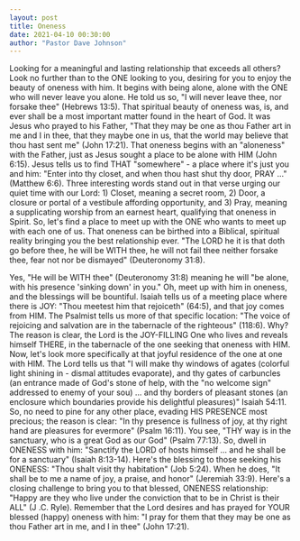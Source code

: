 ```yaml
---
layout: post
title: Oneness
date: 2021-04-10 00:30:00
author: "Pastor Dave Johnson"
---
```


Looking for a meaningful and lasting relationship that exceeds all others? Look no further than to the ONE looking to you, desiring for you to enjoy the beauty of oneness with him. It begins with being alone, alone with the ONE who will never leave you alone. He told us so, "I will never leave thee, nor forsake thee" (Hebrews 13:5). That spiritual beauty of oneness was, is, and ever shall be a most important matter found in the heart of God. It was Jesus who prayed to his Father, "That they may be one as thou Father art in me and I in thee, that they maybe one in us, that the world may believe that thou hast sent me" (John 17:21). That oneness begins with an "aloneness" with the Father, just as Jesus sought a place to be alone with HIM (John 6:15). Jesus tells us to find THAT "somewhere" - a place where it's just you and him: "Enter into thy closet, and when thou hast shut thy door, PRAY ..." (Matthew 6:6). Three interesting words stand out in that verse urging our quiet time with our Lord: 1) Closet, meaning a secret room, 2) Door, a closure or portal of a vestibule affording opportunity, and 3) Pray, meaning a supplicating worship from an earnest heart, qualifying that oneness in Spirit. So, let's find a place to meet up with the ONE who wants to meet up with each one of us. That oneness can be birthed into a Biblical, spiritual reality bringing you the best relationship ever. "The LORD he it is that doth go before thee, he will be WITH thee, he will not fail thee neither forsake thee, fear not nor be dismayed" (Deuteronomy 31:8).

Yes, "He will be WITH thee" (Deuteronomy 31:8) meaning he will "be alone, with his presence 'sinking down' in you." Oh, meet up with him in oneness, and the blessings will be bountiful. Isaiah tells us of a meeting place where there is JOY: "Thou meetest him that rejoiceth" (64:5), and that joy comes from HIM. The Psalmist tells us more of that specific location: "The voice of rejoicing and salvation are in the tabernacle of the righteous" (118:6). Why? The reason is clear, the Lord is the JOY-FILLING One who lives and reveals himself THERE, in the tabernacle of the one seeking that oneness with HIM. Now, let's look more specifically at that joyful residence of the one at one with HIM. The Lord tells us that "I will make thy windows of agates (colorful light shining in - dismal attitudes evaporate), and thy gates of carbuncles (an entrance made of God's stone of help, with the "no welcome sign" addressed to enemy of your sou) ... and thy borders of pleasant stones (an enclosure which boundaries provide his delightful pleasures)" Isaiah 54:11. So, no need to pine for any other place, evading HIS PRESENCE most precious; the reason is clear: "In thy presence is fullness of joy, at thy right hand are pleasures for evermore" (Psalm 16:11). You see, "THY way is in the sanctuary, who is a great God as our God" (Psalm 77:13). So, dwell in ONENESS with him: "Sanctify the LORD of hosts himself ... and he shall be for a sanctuary" (Isaiah 8:13-14). Here's the blessing to those seeking his ONENESS: "Thou shalt visit thy habitation" (Job 5:24). When he does, "It shall be to me a name of joy, a praise, and honor" (Jeremiah 33:9). Here's a closing challenge to bring you to that blessed, ONENESS relationship: "Happy are they who live under the conviction that to be in Christ is their ALL" (J .C. Ryle). Remember that the Lord desires and has prayed for YOUR blessed (happy) oneness with him: "I pray for them that they may be one as thou Father art in me, and I in thee" (John 17:21).

